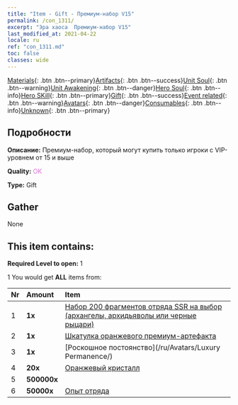 ```yaml
---
title: "Item - Gift - Премиум-набор V15"
permalink: /con_1311/
excerpt: "Эра хаоса  Премиум-набор V15"
last_modified_at: 2021-04-22
locale: ru
ref: "con_1311.md"
toc: false
classes: wide
---
```

 [Materials](/ItemsRU/){: .btn .btn--primary}[Artifacts](/ItemsRU/Artifacts/){: .btn .btn--success}[Unit Soul](/ItemsRU/UnitSoul/){: .btn .btn--warning}[Unit Awakening](/ItemsRU/UnitAwakening/){: .btn .btn--danger}[Hero Soul](/ItemsRU/HeroSoul/){: .btn .btn--info}[Hero SKill](/ItemsRU/HeroSkill/){: .btn .btn--primary}[Gift](/ItemsRU/Gift/){: .btn .btn--success}[Event related](/ItemsRU/Events/){: .btn .btn--warning}[Avatars](/ItemsRU/Avatars/){: .btn .btn--danger}[Consumables](/ItemsRU/Consumables/){: .btn .btn--info}[Unknown](/ItemsRU/Unknown/){: .btn .btn--primary}

## Подробности
 **Описание:** Премиум-набор, который могут купить только игроки с VIP-уровнем от 15 и выше

 **Quality:** <span style="color: #DA70D6">OK</span>

 **Type:** Gift

## Gather

  None

## This item contains:

 **Required Level to open:** 1

 1 You would get **ALL** items  from:

  | Nr | Amount |     Item    |
  |:---|:-------|:------------|
  | 1 |  **1x** | [Набор 200 фрагментов отряда SSR на выбор (архангелы, архидьяволы или черные рыцари)](/ItemsRU/con_1323/) |  | 
  | 2 |  **1x** | [Шкатулка оранжевого премиум-артефакта](/ItemsRU/con_1315/) |  | 
  | 3 |  **1x** | [Роскошное постоянство](/ru/Avatars/Luxury Permanence/) |  | 
  | 4 |  **20x** | [Оранжевый кристалл](/ItemsRU/con_730/) |  | 
  | 5 |  **500000x** | <i class="fas fa-coins"/> |  | 
  | 6 |  **50000x** | [Опыт отряда](/ItemsRU/con_902/) |  | 
